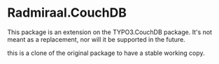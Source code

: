 Radmiraal.CouchDB
=================

This package is an extension on the TYPO3.CouchDB package.
It's not meant as a replacement, nor will it be supported
in the future.

this is a clone of the original package to have a stable working copy.
